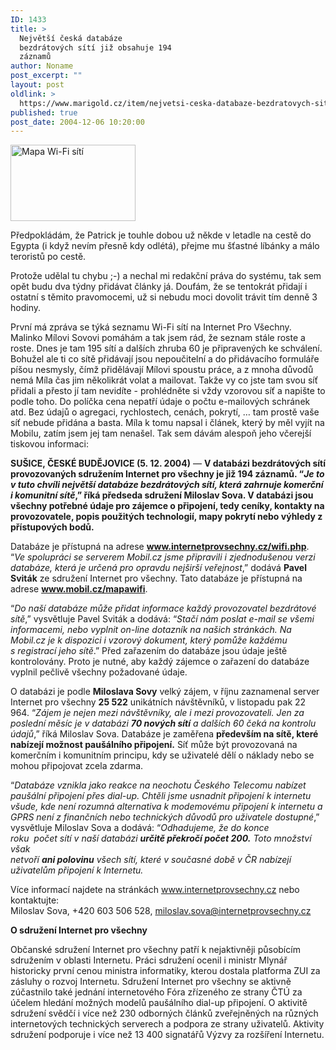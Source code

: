```yaml
---
ID: 1433
title: >
  Největší česká databáze
  bezdrátových sítí již obsahuje 194
  záznamů
author: Noname
post_excerpt: ""
layout: post
oldlink: >
  https://www.marigold.cz/item/nejvetsi-ceska-databaze-bezdratovych-siti-jiz-obsahuje-194-zaznamu
published: true
post_date: 2004-12-06 10:20:00
---
```

<div class="rightbox"><img src="/wp-content/uploads/cache/20041206-wifimapa.gif" alt="Mapa Wi-Fi sítí" width="200" height="122" /></div><p>
Předpokládám, že Patrick je touhle dobou už někde v letadle na cestě do Egypta (i když nevím přesně kdy odlétá), přejme mu šťastné líbánky a málo teroristů po cestě.</p>
<p>
Protože udělal tu chybu ;-) a nechal mi redakční práva do systému, tak sem opět budu dva týdny přidávat články já. Doufám, že se tentokrát přidají i ostatní s těmito pravomocemi, už si nebudu moci dovolit trávit tím denně 3 hodiny.</p>
<p>
První má zpráva se týká seznamu Wi-Fi sítí na Internet Pro Všechny. Malinko Mílovi Sovovi pomáhám a tak jsem rád, že seznam stále roste a roste. Dnes je tam 195 sítí a dalších zhruba 60 je připravených ke schválení. Bohužel ale ti co sítě přidávají jsou nepoučitelní a do přidávacího formuláře píšou nesmysly, čímž přidělávají Mílovi spoustu práce, a z mnoha důvodů nemá Míla čas jim několikrát volat a mailovat. Takže vy co jste tam svou síť přidali a přesto jí tam nevidíte - prohlédněte si vždy vzorovou síť a napište to podle toho. Do políčka cena nepatří údaje o počtu e-mailových schránek atd. Bez údajů o agregaci, rychlostech, cenách, pokrytí, &#8230; tam prostě vaše síť nebude přidána a basta. Míla k tomu napsal i článek, který by měl vyjít na Mobilu, zatím jsem jej tam nenašel. Tak sem dávám alespoň jeho včerejší tiskovou informaci:</p>
<p>
<b>SUŠICE, ČESKÉ BUDĚJOVICE (5. 12. 2004)</b> — <b>V databázi bezdrátových sítí provozovaných sdružením Internet pro všechny je již 194 záznamů. &#8220;<i>Je to v tuto chvíli největší databáze bezdrátových sítí, která zahrnuje komerční i komunitní sítě</i>,&#8221; říká předseda sdružení Miloslav Sova. V databázi jsou všechny potřebné údaje pro zájemce o připojení, tedy ceníky, kontakty na provozovatele, popis použitých technologií, mapy pokrytí nebo výhledy z přístupových bodů.</b></p>
<p>
Databáze je přístupná na adrese <b><a href="http://www.internetprovsechny.cz/wifi.php">www.internetprovsechny.cz/wifi.php</a></b>. &#8220;<i>Ve spolupráci se serverem Mobil.cz jsme připravili i zjednodušenou verzi databáze, která je určená pro opravdu nejširší veřejnost</i>,&#8221; dodává <b>Pavel Sviták</b> ze sdružení Internet pro všechny. Tato databáze je přístupná na adrese <b><a href="http://www.mobil.cz/mapawifi">www.mobil.cz/mapawifi</a></b>.</p>

<!--more--><p>
&#8220;<i>Do naší databáze může přidat informace každý provozovatel bezdrátové sítě</i>,&#8221; vysvětluje Pavel Sviták a dodává: &#8220;<i>Stačí nám poslat e-mail se všemi informacemi, nebo vyplnit on-line dotazník na našich stránkách. Na Mobil.cz je k dispozici i vzorový dokument, který pomůže každému s registrací jeho sítě</i>.&#8221; Před zařazením do databáze jsou údaje ještě kontrolovány. Proto je nutné, aby každý zájemce o zařazení do databáze vyplnil pečlivě všechny požadované údaje.</p>
<p>
O databázi je podle <b>Miloslava Sovy</b> velký zájem, v říjnu zaznamenal server Internet pro všechny <b>25 522</b> unikátních návštěvníků, v listopadu pak 22 964. &#8220;<i>Zájem je nejen mezi návštěvníky, ale i mezi provozovateli. Jen za poslední měsíc je v databázi <b>70 nových sítí</b> a dalších 60 čeká na kontrolu údajů</i>,&#8221; říká Miloslav Sova. Databáze je zaměřena <b>především na sítě, které nabízejí možnost paušálního připojení.</b> Síť může být provozovaná na komerčním i komunitním principu, kdy se uživatelé dělí o náklady nebo se mohou připojovat zcela zdarma.</p>
<p>
&#8220;<i>Databáze vznikla jako reakce na neochotu Českého Telecomu nabízet paušální připojení přes dial-up. Chtěli jsme usnadnit připojení k internetu všude, kde není rozumná alternativa k modemovému připojení k internetu a GPRS není z finančních nebo technických důvodů pro uživatele dostupné</i>,&#8221; vysvětluje Miloslav Sova a dodává: &#8220;<i>Odhadujeme, že do konce <br/>roku  počet sítí v naší databázi <b>určitě překročí počet 200.</b> Toto množství však <br/>netvoří <b>ani polovinu</b> všech sítí, které v současné době v ČR nabízejí uživatelům připojení k Internetu.</i></p>
<p>
Více informací najdete na stránkách <a href="http://www.internetprovsechny.cz/">www.internetprovsechny.cz</a> nebo kontaktujte:<br/>Miloslav Sova, +420 603 506 528, <a href="mailto:miloslav.sova@internetprovsechny.cz">miloslav.sova@internetprovsechny.cz</a></p>
<p>
<b>O sdružení Internet pro všechny</b></p>
<p>
Občanské sdružení Internet pro všechny patří k nejaktivněji působícím sdružením v oblasti Internetu. Práci sdružení ocenil i ministr Mlynář historicky první cenou ministra informatiky, kterou dostala platforma ZUI za zásluhy o rozvoj Internetu. Sdružení Internet pro všechny se aktivně zúčastnilo také jednání internetového Fóra zřízeného ze strany ČTÚ za účelem hledání možných modelů paušálního dial-up připojení. O aktivitě sdružení svědčí i více než 230 odborných článků zveřejněných na různých internetových technických serverech a podpora ze strany uživatelů. Aktivity sdružení podporuje i více než 13 400 signatářů Výzvy za rozšíření Internetu.</p>
